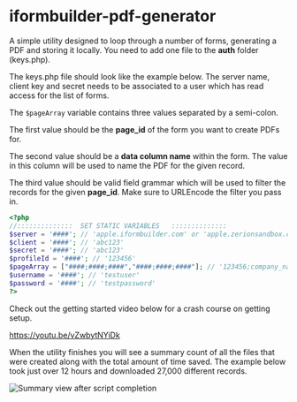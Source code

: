 # iformbuilder-pdf-generator
A simple utility designed to loop through a number of forms, generating a PDF and storing it locally. You need to add one file to the **auth** folder (keys.php).

The keys.php file should look like the example below. The server name, client key and secret needs to be associated to a user which has read access for the list of forms.

The `$pageArray` variable contains three values separated by a semi-colon. 

The first value should be the **page_id** of the form you want to create PDFs for. 

The second value should be a **data column name** within the form. The value in this column will be used to name the PDF for the given record. 

The third value should be valid field grammar which will be used to filter the records for the given **page_id**. Make sure to URLEncode the filter you pass in.

```php
<?php
//::::::::::::::  SET STATIC VARIABLES   ::::::::::::::
$server = '####'; // 'apple.iformbuilder.com' or 'apple.zerionsandbox.com'
$client = '####'; // 'abc123'
$secret = '####'; // 'abc123'
$profileId = '####'; // '123456'
$pageArray = ["####;####;####","####;####;####"]; // '123456;company_name;fields=id,company_name'
$username = '####'; // 'testuser'
$password = '####'; // 'testpassword'
?>
```

Check out the getting started video below for a crash course on getting setup.

https://youtu.be/vZwbytNYiDk

When the utility finishes you will see a summary count of all the files that were created along with the total amount of time saved. The example below took just over 12 hours and downloaded 27,000 different records.

![Summary view after script completion](https://user-images.githubusercontent.com/7986768/49557947-599e3e00-f8d7-11e8-9fda-89f8d44e9353.png)

